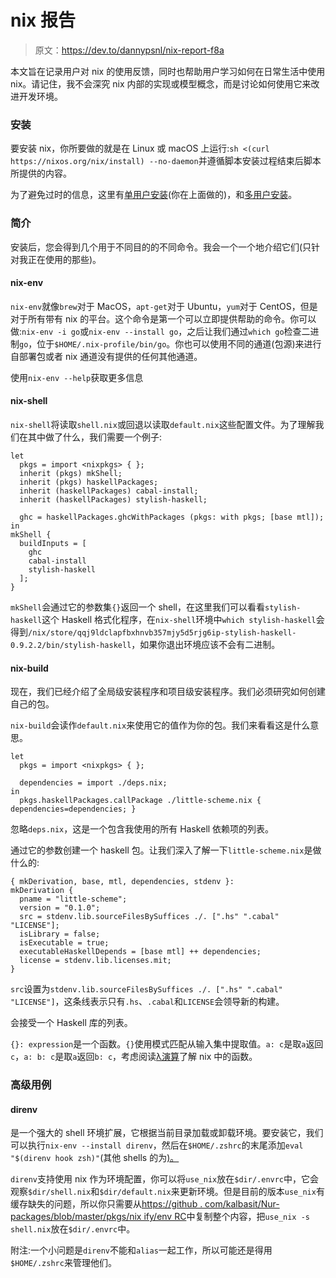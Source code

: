 # nix 报告

> 原文：<https://dev.to/dannypsnl/nix-report-f8a>

本文旨在记录用户对 nix 的使用反馈，同时也帮助用户学习如何在日常生活中使用 nix。请记住，我不会深究 nix 内部的实现或模型概念，而是讨论如何使用它来改进开发环境。

### 安装

要安装 nix，你所要做的就是在 Linux 或 macOS 上运行:`sh <(curl https://nixos.org/nix/install) --no-daemon`并遵循脚本安装过程结束后脚本所提供的内容。

为了避免过时的信息，这里有[单用户安装](https://nixos.org/nix/manual/#sect-single-user-installation)(你在上面做的)，和[多用户安装](https://nixos.org/nix/manual/#sect-multi-user-installation)。

### 简介

安装后，您会得到几个用于不同目的的不同命令。我会一个一个地介绍它们(只针对我正在使用的那些)。

#### nix-env

`nix-env`就像`brew`对于 MacOS，`apt-get`对于 Ubuntu，`yum`对于 CentOS，但是对于所有带有 nix 的平台。这个命令是第一个可以立即提供帮助的命令。你可以做:`nix-env -i go`或`nix-env --install go`，之后让我们通过`which go`检查二进制`go`，位于`$HOME/.nix-profile/bin/go`。你也可以使用不同的通道(包源)来进行自部署包或者 nix 通道没有提供的任何其他通道。

使用`nix-env --help`获取更多信息

#### nix-shell

`nix-shell`将读取`shell.nix`或回退以读取`default.nix`这些配置文件。为了理解我们在其中做了什么，我们需要一个例子:

```
let
  pkgs = import <nixpkgs> { };
  inherit (pkgs) mkShell;
  inherit (pkgs) haskellPackages;
  inherit (haskellPackages) cabal-install;
  inherit (haskellPackages) stylish-haskell;

  ghc = haskellPackages.ghcWithPackages (pkgs: with pkgs; [base mtl]);
in
mkShell {
  buildInputs = [
    ghc
    cabal-install
    stylish-haskell
  ];
} 
```

`mkShell`会通过它的参数集`{}`返回一个 shell，在这里我们可以看看`stylish-haskell`这个 Haskell 格式化程序，在`nix-shell`环境中`which stylish-haskell`会得到`/nix/store/qqj9ldclapfbxhnvb357mjy5d5rjg6ip-stylish-haskell-0.9.2.2/bin/stylish-haskell`，如果你退出环境应该不会有二进制。

#### nix-build

现在，我们已经介绍了全局级安装程序和项目级安装程序。我们必须研究如何创建自己的包。

`nix-build`会读作`default.nix`来使用它的值作为你的包。我们来看看这是什么意思。

```
let
  pkgs = import <nixpkgs> { };

  dependencies = import ./deps.nix;
in
  pkgs.haskellPackages.callPackage ./little-scheme.nix { dependencies=dependencies; } 
```

忽略`deps.nix`，这是一个包含我使用的所有 Haskell 依赖项的列表。

通过它的参数创建一个 haskell 包。让我们深入了解一下`little-scheme.nix`是做什么的:

```
{ mkDerivation, base, mtl, dependencies, stdenv }:
mkDerivation {
  pname = "little-scheme";
  version = "0.1.0";
  src = stdenv.lib.sourceFilesBySuffices ./. [".hs" ".cabal" "LICENSE"];
  isLibrary = false;
  isExecutable = true;
  executableHaskellDepends = [base mtl] ++ dependencies;
  license = stdenv.lib.licenses.mit;
} 
```

`src`设置为`stdenv.lib.sourceFilesBySuffices ./. [".hs" ".cabal" "LICENSE"]`，这条线表示只有`.hs`、`.cabal`和`LICENSE`会领导新的构建。

会接受一个 Haskell 库的列表。

`{}: expression`是一个函数。`{}`使用模式匹配从输入集中提取值。`a: c`是取`a`返回`c`，`a: b: c`是取`a`返回`b: c`，考虑阅读[λ演算](https://en.wikipedia.org/wiki/Lambda_calculus)了解 nix 中的函数。

### 高级用例

#### direnv

是一个强大的 shell 环境扩展，它根据当前目录加载或卸载环境。要安装它，我们可以执行`nix-env --install direnv`，然后在`$HOME/.zshrc`的末尾添加`eval "$(direnv hook zsh)"`(其他 shells 的为[)。](https://github.com/direnv/direnv/blob/master/docs/hook.md)

`direnv`支持使用 nix 作为环境配置，你可以将`use_nix`放在`$dir/.envrc`中，它会观察`$dir/shell.nix`和`$dir/default.nix`来更新环境。但是目前的版本`use_nix`有缓存缺失的问题，所以你只需要从[https://github . com/kalbasit/Nur-packages/blob/master/pkgs/nix ify/env RC](https://github.com/kalbasit/nur-packages/blob/master/pkgs/nixify/envrc)中复制整个内容，把`use_nix -s shell.nix`放在`$dir/.envrc`中。

附注:一个小问题是`direnv`不能和`alias`一起工作，所以可能还是得用`$HOME/.zshrc`来管理他们。